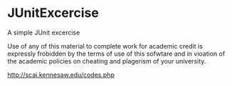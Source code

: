 # JUnitExcercise
A simple JUnit excercise

Use of any of this material to complete work for academic credit is expressly frobidden by the terms of use of this sofwtare and in vioation of the academic policies on cheating and plagerism of your university.

http://scai.kennesaw.edu/codes.php
